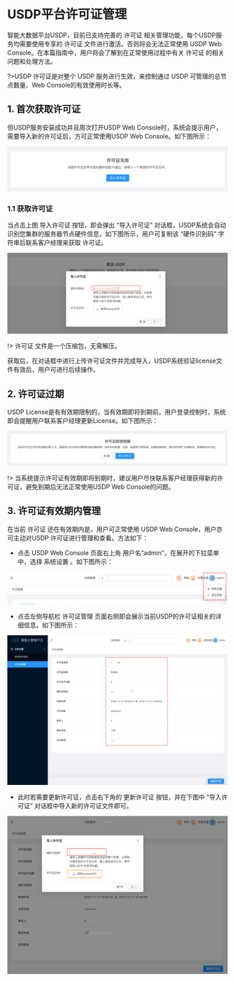 # USDP平台许可证管理

智能大数据平台USDP，目前已支持完善的 许可证 相关管理功能，每个USDP服务均需要使用专享的 许可证 文件进行激活。否则将会无法正常使用 USDP Web Console。在本篇指南中，用户将会了解到在正常使用过程中有关 许可证 的相关问题和处理方法。

?>USDP 许可证是对整个 USDP 服务进行生效，来控制通过 USDP 可管理的总节点数量、Web Console的有效使用时长等。



## 1. 首次获取许可证

但USDP服务安装成功并且周次打开USDP Web Console时，系统会提示用户，需要导入新的许可证后，方可正常使用USDP Web Console。如下图所示：

![](../../images/2.1.x/license/imput_license.png)



### 1.1 获取许可证

当点击上图 <kbd>导入许可证</kbd> 按钮，即会弹出 “导入许可证” 对话框，USDP系统会自动识别您集群的服务器节点硬件信息，如下图所示，用户可复制该 “硬件识别码” 字符串后联系客户经理来获取 许可证。

![](../../images/2.1.x/license/imput_license01.png)

!> 许可证 文件是一个压缩包，无需解压。

获取后，在对话框中进行上传许可证文件并完成导入，USDP系统验证license文件有效后，用户可进行后续操作。

## 2. 许可证过期

USDP License是有有效期限制的，当有效期即将到期前，用户登录控制时，系统即会提醒用户联系客户经理更新License。如下图所示：

![](../../images/2.1.x/license/license_notification.png)

!> 当系统提示许可证有效期即将到期时，建议用户尽快联系客户经理获得新的许可证，避免到期后无法正常使用USDP Web Console的问题。



## 3. 许可证有效期内管理

在当前 许可证 还在有效期内是，用户可正常使用 USDP Web Console，用户亦可主动对USDP 许可证进行管理和查看。方法如下：

- 点击 USDP Web Console 页面右上角 用户名“admin”，在展开的下拉菜单中，选择 <kbd>系统设置</kbd> 。如下图所示：

![](../../images/2.1.x/license/20201222105328.png)

- 点击左侧导航栏 <kbd>许可证管理</kbd> 页面右侧即会展示当前USDP的许可证相关的详细信息。如下图所示：

![](../../images/2.1.x/license/20201222105533.png)

- 此时若需要更新许可证，点击右下角的 <kbd>更新许可证</kbd> 按钮，并在下图中 “导入许可证” 对话框中导入新的许可证文件即可。

![](../../images/2.1.x/license/20201222105935.png)